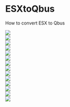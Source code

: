 # ESXtoQbus
How to convert ESX to Qbus

<picture>
  <img src="img_orange_flowers.jpg" style="width:auto;">
  <br>
  <img src="img_orange_flowers.jpg" style="width:auto;">
  <br>
  <img src="img_orange_flowers.jpg" style="width:auto;">
  <br>
  <img src="img_orange_flowers.jpg" style="width:auto;">
  <br>
  <img src="img_orange_flowers.jpg" style="width:auto;">
  <br>
  <img src="img_orange_flowers.jpg" style="width:auto;">
  <br>
  <img src="img_orange_flowers.jpg" style="width:auto;">
  <br>
  <img src="img_orange_flowers.jpg" style="width:auto;">
  <br>
  <img src="img_orange_flowers.jpg" style="width:auto;">
  <br>
  <img src="img_orange_flowers.jpg" style="width:auto;">
  <br>
  <img src="img_orange_flowers.jpg" style="width:auto;">
  <br>
  <img src="img_orange_flowers.jpg" style="width:auto;">
  <br>
  <img src="img_orange_flowers.jpg" style="width:auto;">
  <br>
  <img src="img_orange_flowers.jpg" style="width:auto;">
  <br>
</picture>
